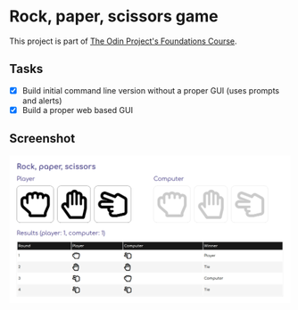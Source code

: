 # Rock, paper, scissors game

This project is part of [The Odin Project's Foundations Course](https://www.theodinproject.com/paths/foundations/courses/foundations/lessons/rock-paper-scissors).

## Tasks

- [x] Build initial command line version without a proper GUI (uses prompts and alerts)
- [x] Build a proper web based GUI

## Screenshot

![website screenshot](./screenshot.png)
